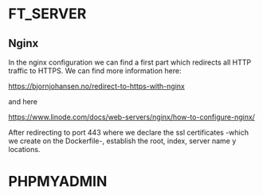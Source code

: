 # FT_SERVER

## Nginx

In the nginx configuration we can find a first part which redirects all HTTP traffic to HTTPS. We can find more information here: 

https://bjornjohansen.no/redirect-to-https-with-nginx

and here

https://www.linode.com/docs/web-servers/nginx/how-to-configure-nginx/

After redirecting to port 443 where we declare the ssl certificates -which we create on the Dockerfile-, establish the root, index, server name y locations.

# PHPMYADMIN

